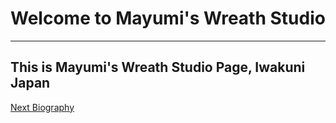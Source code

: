 # Welcome to Mayumi's Wreath Studio
--------------------------------
## This is Mayumi's Wreath Studio Page, Iwakuni Japan

[Next Biography](https://github.com/MimiHeavenlyExplore/WreathStudioMayumi.github.io/blob/master/bio.md)

